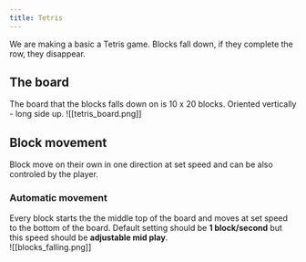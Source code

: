```yaml
---
title: Tetris
---
```

We are making a basic a Tetris game. Blocks fall down, if they complete the row, they disappear.

## The board
The board that the blocks falls down on is 10 x 20 blocks. Oriented vertically - long side up. 
![[tetris_board.png]]

## Block movement
Block move on their own in one direction at set speed and can be also controled by the player.

### Automatic movement
Every block starts the the middle top of the board and moves at set speed to the bottom of the board. Default setting should be **1 block/second** but this speed should be **adjustable mid play**.   
![[blocks_falling.png]]